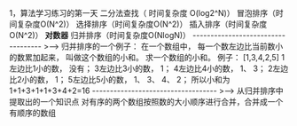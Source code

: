 1，算法学习练习的第一天
	二分法查找（ 时间复杂度 O(log2^N)）
	冒泡排序（时间复杂度O(N^2)）
	选择排序（时间复杂度O(N^2)）
	插入排序（时间复杂度O(N^2)）
	**对数器**
	归并排序（时间复杂度O(NlogN)）
	-----------------------------------
	>--> 归并排序的一个例子：
			在一个数组中， 每一个数左边比当前数小的数累加起来， 叫做这个数组的小和。 求一个数组的小和。
			例子：
			[1,3,4,2,5]
			1左边比1小的数， 没有；
			3左边比3小的数， 1；
			4左边比4小的数， 1、 3；
			2左边比2小的数， 1；
			5左边比5小的数， 1、 3、 4、 2；
			所以小和为1+1+3+1+1+3+4+2=16
	-----------------------------------
	>--> 从归并排序中提取出的一个知识点
		对有序的两个数组按照数的大小顺序进行合并，合并成一个有顺序的数组